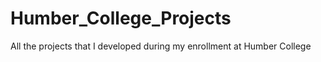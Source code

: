 # Humber_College_Projects

All the projects that I developed during my enrollment at Humber College
